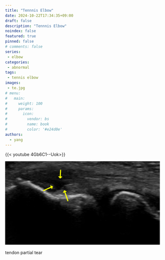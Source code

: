```yaml
---
title: "Tennnis Elbow"
date: 2024-10-22T17:34:35+09:00
draft: false
description: "Tennnis Elbow"
noindex: false
featured: true
pinned: false
# comments: false
series:
 - elbow
categories:
 - abnormal
tags:
 - tennis elbow
images:
 - te.jpg
# menu:
#   main:
#     weight: 100
#     params:
#       icon:
#         vendor: bs
#         name: book
#         color: '#e24d0e'
authors:
  - yang
---
```


{{< youtube 4Gb6C1--Uok>}}



![tennis elbow](te.png)

tendon partial tear